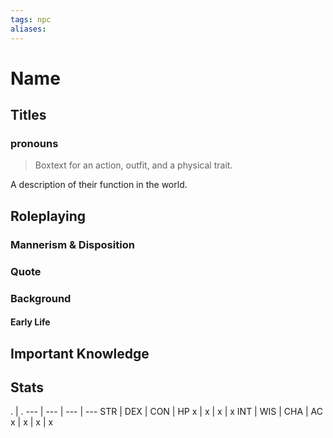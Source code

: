 ```yaml
---
tags: npc
aliases:
---
```

# Name
## Titles
### pronouns

> Boxtext for an action, outfit, and a physical trait.

A description of their function in the world.

## Roleplaying
### Mannerism & Disposition

### Quote

### Background
#### Early Life

## Important Knowledge


## Stats
. | . 
--- | --- | --- | ---
STR | DEX | CON | HP
x | x | x | x
INT | WIS | CHA | AC
x | x | x | x